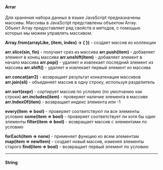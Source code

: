 #### Arrar

Для хранения набора данных в языке JavaScript предназначены массивы. Массивы в JavaScript представлены объектом Array. Объект Array предоставляет ряд свойств и методов, с помощью которых мы можем управлять массивом.

**Array.from(arrayLike, (item, index) -> {  })** - создает массив из коллекции

**arr.slice(sin, fin)** - получает срез из массива
**arr.push(item)** - добавляет элемент в конец массива
**arr.unshift(item)** - добавляет элемент в начало массива
**arr.pop()** - удаляет и извлекает последний элемент из массива
**arr.shift()** - удаляет и извлекает первый элемент из массива

**arr.concat(arr2)** - возвращает результат конкатенации массивов
**arr.join(sli)** - объединяет массив в одну строку, используя разделитель

**arr.sort(expr)** - сортирует массив по условию (по умолчанию как строки)
**arr.includes(item)** - проверяет наличие элемента в массиве
**arr.IndexOf(item)** - возвращает индекс элемента или -1

**every(item => bool)** - проверяет соответствуют ли все элементы условию
**some(item => bool)** - проверяет соответствует ли хотя бы один элементы
**filter(item => bool)** - возвращает массив с элементами по условию

**forEach(item => none)** - применяет функцию ко всем элементам
**map(item => newItem)** - создает новый массив, изменяя элементы старого
**find(item => bool)** - возвращает первый элемент по условию

---
#### String

